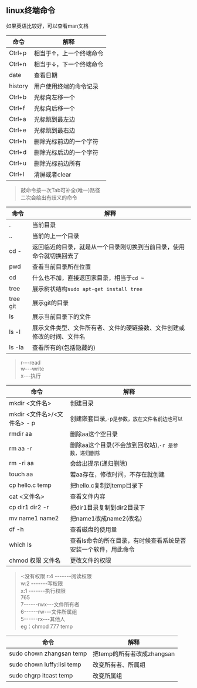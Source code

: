## linux终端命令

如果英语比较好，可以查看man文档  

|命令|解释|
|------|-----|
|Ctrl+p|相当于↑，上一个终端命令|
|Ctrl+n|相当于↓，下一个终端命令|
|date|查看日期|
|history|用户使用终端的命令记录|
|Ctrl+b|光标向左移一个|
|Ctrl+f|光标向后移一个|
|Ctrl+a|光标跳到最左边|
|Ctrl+e|光标跳到最右边|
|Ctrl+h|删除光标前边的一个字符|
|Ctrl+d|删除光标后边的一个字符|
|Ctrl+u|删除光标前边所有|
|Ctrl+l|清屏或者clear|    


>敲命令按一次Tab可补全(唯一)路径  
二次会给出有歧义的命令  

|命令|解释|
|-------|-----|
|.|当前目录|
|..|当前的上一个目录|
|cd -|返回临近的目录，就是从一个目录刚切换到当前目录，使用命令就切换回去了|
|pwd|查看当前目录所在位置|
|cd|什么也不加，直接返回家目录，相当于`cd ~`|
|tree|展示树状结构`sudo apt-get install tree`|
|tree git|展示git的目录|
|ls|展示当前目录下的文件|
|ls -l|展示文件类型、文件所有者、文件的硬链接数、文件创建或修改的时间、文件名|
|ls -la|查看所有的(包括隐藏的)|   

> r---read  
  w---write  
  x---执行  
  
|命令|解释|
|------|-----| 
|mkdir <文件名>|创建目录|
|mkdir <文件名>/<文件名> - p|创建嵌套目录,`-p是参数，放在文件名前边也可以`|
|rmdir aa|删除aa这个空目录|
|rm aa -r|删除aa这个目录(不会放到回收站),`-r 是参数，递归删除`|
|rm -ri aa|会给出提示(递归删除)|
|touch aa|若aa存在，修改时间，不存在就创建|
|cp hello.c temp|把hello.c复制到temp目录下|
|cat <文件名>|查看文件内容|
|cp dir1 dir2 -r|把dir1目录复制到dir2目录下|
|mv name1 name2|把name1改成name2(改名)|
|df -h|查看磁盘的使用量|
|which ls|查看ls命令的所在目录，有时候查看系统是否安装一个软件，用此命令|
|chmod 权限 文件名|更改文件的权限|  

> -:没有权限
  r:4    -------阅读权限  
  w:2    -------写权限  
  x:1    -------执行权限  
  765  
  7------rwx---文件所有者  
  6------rw---文件所属组  
  5------rx---其他人  
  eg：chmod 777 temp  
 
|命令|解释|
|------|-----|
|sudo chown zhangsan temp|把temp的所有者改成zhangsan|
|sudo chown luffy:lisi temp|改变所有者、所属组|
|sudo chgrp itcast temp|改变所属组|

  
  
